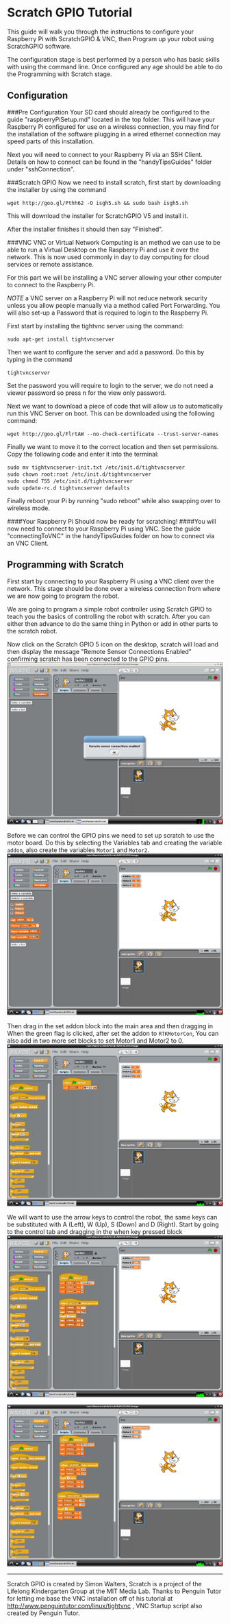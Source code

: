 Scratch GPIO Tutorial
============
This guide will walk you through the instructions to configure your Raspberry Pi with ScratchGPIO & VNC, then Program up your robot using ScratchGPIO software.

The configuration stage is best performed by a person who has basic skills with using the command line. Once configured any age should be able to do the Programming with Scratch stage.

Configuration
--------------
###Pre Configuration
Your SD card should already be configured to the guide "raspberryPiSetup.md" located in the top folder. This will have your Raspberry Pi configured for use on a wireless connection, you may find for the installation of the software plugging in a wired ethernet connection may speed parts of this installation.

Next you will need to connect to your Raspberry Pi via an SSH Client. Details on how to connect can be found in the "handyTipsGuides" folder under "sshConnection".


###Scratch GPIO
Now we need to install scratch, first start by downloading the installer by using the command
```
wget http://goo.gl/Pthh62 -O isgh5.sh && sudo bash isgh5.sh
```
This will download the installer for ScratchGPIO V5 and install it.

After the installer finishes it should then say "Finished". 


###VNC
VNC or Virtual Network Computing is an method we can use to be able to run a Virtual Desktop on the Raspberry Pi and use it over the network. This is now used commonly in day to day computing for cloud services or remote assistance.

For this part we will be installing a VNC server allowing your other computer to connect to the Raspberry Pi.

*NOTE* a VNC server on a Raspberry Pi will not reduce network security unless you allow people manually via a method called Port Forwarding. You will also set-up a Password that is required to login to the Raspberry Pi.

First start by installing the tightvnc server using the command:

```
sudo apt-get install tightvncserver
```

Then we want to configure the server and add a password. Do this by typing in the command

```
tightvncserver
```
Set the password you will require to login to the server, we do not need a viewer password so press n for the view only password.

Next we want to download a piece of code that will allow us to automatically run this VNC Server on boot. This can be downloaded using the following command:
```
wget http://goo.gl/FlrtAW --no-check-certificate --trust-server-names
```
Finally we want to move it to the correct location and then set permissions. Copy the following code and enter it into the terminal:
```
sudo mv tightvncserver-init.txt /etc/init.d/tightvncserver
sudo chown root:root /etc/init.d/tightvncserver
sudo chmod 755 /etc/init.d/tightvncserver
sudo update-rc.d tightvncserver defaults
```
Finally reboot your Pi by running "sudo reboot" while also swapping over to wireless mode.

####Your Raspberry Pi Should now be ready for scratching!
####You will now need to connect to your Raspberry Pi using VNC. See the guide "connectingToVNC" in the handyTipsGuides folder on how to connect via an VNC Client.


Programming with Scratch
------------------------
First start by connecting to your Raspberry Pi using a VNC client over the network. This stage should be done over a wireless connection from where we are now going to program the robot.

We are going to program a simple robot controller using Scratch GPIO to teach you the basics of controlling the robot with scratch. After you can either then advance to do the same thing in Python or add in other parts to the scratch robot.

Now click on the Scratch GPIO 5 icon on the desktop, scratch will load and then display the message "Remote Sensor Connections Enabled" confirming scratch has been connected to the GPIO pins.
<a href="" target="_blank"><img src="imgs/0.png"/></a>

Before we can control the GPIO pins we need to set up scratch to use the motor board. Do this by selecting the Variables tab and creating the variable ```addon```, also create the variables ```Motor1``` and ```Motor2```.
<a href="" target="_blank"><img src="imgs/1.png"/></a>

Then drag in the set addon block into the main area and then dragging in When the green flag is clicked, after set the addon to ```RTKMotorCon```, You can also add in two more set blocks to set Motor1 and Motor2 to 0.
<a href="" target="_blank"><img src="imgs/2.png"/></a>


We will want to use the arrow keys to control the robot, the same keys can be substituted with A (Left), W (Up), S (Down) and D (Right).
Start by going to the control tab and dragging in the when key pressed block
<a href="" target="_blank"><img src="imgs/3.png"/></a>



<a href="" target="_blank"><img src="imgs/4.png"/></a>


---------------------------------------
Scratch GPIO is created by Simon Walters, Scratch is a project of the Lifelong Kindergarten Group at the MIT Media Lab.
Thanks to Penguin Tutor for letting me base the VNC installation off of his tutorial at http://www.penguintutor.com/linux/tightvnc , VNC Startup script also created by Penguin Tutor.





